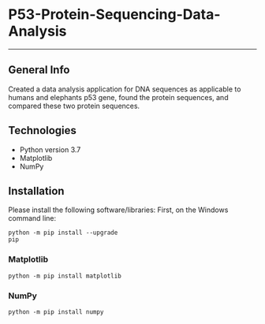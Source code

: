 # P53-Protein-Sequencing-Data-Analysis
<hr>

## General Info
Created a data analysis application for DNA sequences as applicable to humans and elephants p53 gene, found the protein sequences, and compared these two protein sequences.

## Technologies
* Python version 3.7
* Matplotlib
* NumPy

## Installation
Please install the following software/libraries:
First, on the Windows command line:
<code><pre>python -m pip install --upgrade pip</pre></code>
### Matplotlib
<pre><code>python -m pip install matplotlib
</pre></code>
### NumPy
<pre><code>python -m pip install numpy
</pre></code>
